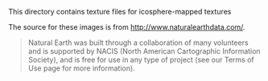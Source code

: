This directory contains texture files for icosphere-mapped textures

The source for these images is from http://www.naturalearthdata.com/.

> Natural Earth was built through a collaboration of many volunteers and is supported by NACIS
> (North American Cartographic Information Society), and is free for use in any type of project
> (see our Terms of Use page for more information).
